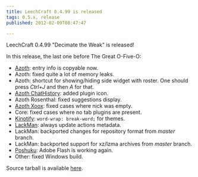 ```yaml
---
title: LeechCraft 0.4.99 is released
tags: 0.5.x, release
published: 2012-02-09T08:47:47

---
```


LeechCraft 0.4.99 "Decimate the Weak" is released!

In this release, the last one before The Great O-Five-O:

- [Azoth](/plugins-azoth): entry info is copyable now.
- Azoth: fixed quite a lot of memory leaks.
- Azoth: shortcut for showing/hiding side widget with roster. One
  should press *Ctrl+J* and then *A* for that.
- [Azoth ChatHistory](/plugins-azoth-chathistory): added plugin icon.
- Azoth Rosenthal: fixed suggestions display.
- [Azoth Xoox](/plugins-azoth-xoox): fixed cases where nick was empty.
- Core: fixed cases where no tab plugins are present.
- [Kinotify](/plugins-kinotify): `word-wrap: break-word;` for themes.
- [LackMan](/plugins-lackman): always update actions metadata.
- LackMan: backported changes for repository format from
  *master* branch.
- LackMan: backported support for xz/lzma archives from
  *master* branch.
- [Poshuku](/plugins-poshuku): Adobe Flash is working again.
- Other: fixed Windows build.

Source tarball is available
[here](http://sourceforge.net/projects/leechcraft/files/LeechCraft/0.5.0/leechcraft-0.4.99.tar.xz/download).
